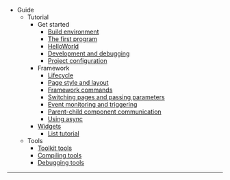 * Guide
    * Tutorial
        * Get started
            * [Build environment](README.md)
            * [The first program](tutorial/getting-started/the-first-program.md)
            * [HelloWorld](tutorial/getting-started/hello-world.md)
            * [Development and debugging](tutorial/getting-started/development-and-debugging.md)
            * [Project configuration](tutorial/getting-started/project-configuration.md)
        * Framework
            * [Lifecycle](tutorial/framework/lifecycle.md)
            * [Page style and layout](tutorial/framework/page-style-and-layout.md)
            * [Framework commands](tutorial/framework/framework-instructions.md)
            * [Switching pages and passing parameters](tutorial/framework/switching-pages-and-passing-parameters.md)
            * [Event monitoring and triggering](tutorial/framework/event-monitoring-and-triggering.md)
            * [Parent-child component communication](tutorial/framework/parent-child-component-communication.md)
            * [Using async](tutorial/framework/using-async.md)
        * [Widgets](tutorial/widgets/index.md)
            * [List tutorial](tutorial/widgets/list-tutorial.md)
    * Tools
        * [Toolkit tools](tools/toolkit-tools.md)
        * [Compiling tools](tools/compiling-tools.md)
        * [Debugging tools](tools/debugging-tools.md)
-----
